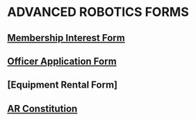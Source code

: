 
# ADVANCED ROBOTICS FORMS

## [Membership Interest Form](https://forms.gle/gX14JtGQv4ugyzB2A)
## [Officer Application Form](https://forms.gle/CLx6cs8tSzaZJNro9)
## [Equipment Rental Form]
## [AR Constitution](./docs/assets/forms/AR_Constitution_2022_2023.pdf) 

